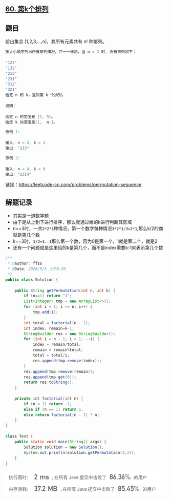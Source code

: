 ## [60. 第k个排列](https://leetcode-cn.com/problems/permutation-sequence/)

## 题目

给出集合 [1,2,3,…,n]，其所有元素共有 n! 种排列。

```java
按大小顺序列出所有排列情况，并一一标记，当 n = 3 时, 所有排列如下：

"123"
"132"
"213"
"231"
"312"
"321"
给定 n 和 k，返回第 k 个排列。

说明：

给定 n 的范围是 [1, 9]。
给定 k 的范围是[1,  n!]。
```

```java
示例 1:

输入: n = 3, k = 3
输出: "213"
```

```java
示例 2:

输入: n = 4, k = 9
输出: "2314"
```

链接：https://leetcode-cn.com/problems/permutation-sequence

## 解题记录

+ 其实是一道数学题
+ 由于是从上到下进行排序，那么就通过给的k进行判断其区域
+ n==3时，一共`3*2*1`种情况，第一个数字每种情况`3*2*1/3=2*1`,那么k/2的商就是第几个数
+ k==3时，`3/2=1..1`那么第一个数，因为0是第一个，1就是第二个，就是2
+ 还有一个问题就是这里给的k是第几个，而不是index需要k-1来表示第几个数



```java
/**
 * @author: ffzs
 * @Date: 2020/9/5 上午8:39
 */
public class Solution {

    public String getPermutation(int n, int k) {
        if (n==1) return "1";
        List<Integer> tmp = new ArrayList<>();
        for (int i = 1; i <= n; i++) {
            tmp.add(i);
        }
        int total = factorial(n - 1);
        int index, remain=k-1;
        StringBuilder res = new StringBuilder();
        for (int i = n - 1; i > 1; --i) {
            index = remain/total;
            remain = remain%total;
            total = total/i;
            res.append(tmp.remove(index));
        }
        res.append(tmp.remove(remain));
        res.append(tmp.get(0));
        return res.toString();
    }

    private int factorial(int n) {
        if (n < 1) return -1;
        else if (n == 1) return 1;
        else return factorial(n - 1) * n;
    }
}

class Test {
    public static void main(String[] args) {
        Solution solution = new Solution();
        System.out.println(solution.getPermutation(3,3));
    }
}
```

![image-20200905093056799](README.assets/image-20200905093056799.png)